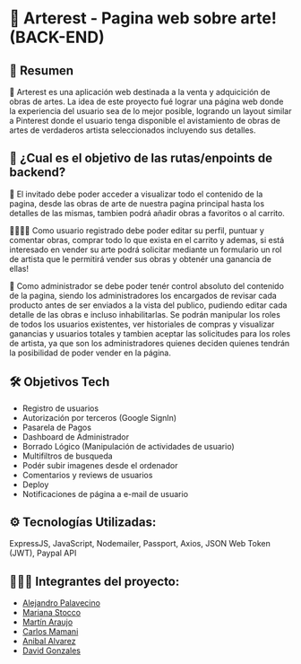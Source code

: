 # 🎨 Arterest - Pagina web sobre arte! (BACK-END)

## 📄 Resumen

🎨 Arterest es una aplicación web destinada a la venta y adquicición de obras de artes. La idea de este proyecto fué lograr
una página web donde la experiencia del usuario sea de lo mejor posible, logrando un layout similar a Pinterest donde el
usuario tenga disponible el avistamiento de obras de artes de verdaderos artista seleccionados incluyendo sus detalles.

## 🤔 ¿Cual es el objetivo de las rutas/enpoints de backend?
 
👤 El invitado debe poder acceder a visualizar todo el contenido de la pagina, desde las obras de arte de nuestra pagina
principal hasta los detalles de las mismas, tambien podrá añadir obras a favoritos o al carrito.

🙋‍♂️👨‍🎨 Como usuario registrado debe poder editar su perfil, puntuar y comentar obras, comprar todo lo que exista en el carrito y
ademas, si está interesado en vender su arte podrá solicitar mediante un formulario un rol de artista que le permitirá
vender sus obras y obtenér una ganancia de ellas!
 
👮 Como administrador se debe poder tenér control absoluto del contenido de la pagina, siendo los administradores los encargados
de revisar cada producto antes de ser enviados a la vista del publico, pudiendo editar cada detalle de las obras e incluso
inhabilitarlas.
 Se podrán manipular los roles de todos los usuarios existentes, ver historiales de compras y visualizar ganancias y usuarios
totales y tambien aceptar las solicitudes para los roles de artista, ya que son los administradores quienes deciden quienes
tendrán la posibilidad de poder vender en la página.

## 🛠️ Objetivos Tech

 - Registro de usuarios
 - Autorización por terceros (Google SignIn)
 - Pasarela de Pagos
 - Dashboard de Administrador
 - Borrado Lógico (Manipulación de actividades de usuario)
 - Multifiltros de busqueda
 - Podér subir imagenes desde el ordenador
 - Comentarios y reviews de usuarios
 - Deploy
 - Notificaciones de página a e-mail de usuario
 
 ## ⚙️ Tecnologías Utilizadas:
 
  ExpressJS, JavaScript, Nodemailer, Passport, Axios, JSON Web Token (JWT), Paypal API
  
 ## 👨‍👦‍👦 Integrantes del proyecto:
 
 - [Alejandro Palavecino](https://github.com/AleHP333)  
 - [Mariana Stocco](https://github.com/MarianaStocco)  
 - [Martín Araujo](https://github.com/MNAHEAVY)
 - [Carlos Mamani](https://github.com/Carlos7847)
 - [Anibal Alvarez](https://github.com/1alvrz)
 - [David Gonzales](https://github.com/David-G18)
